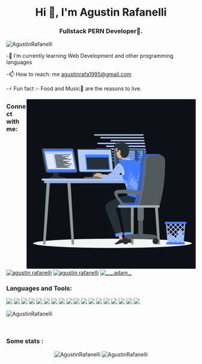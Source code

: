 <h1 align="center">Hi 👋, I'm Agustin Rafanelli</h1>
<h3 align="center">Fullstack PERN Developer🌟.</h3>

<img src="https://komarev.com/ghpvc/?username=AgustinRafanelli&label=Profile%20views&color=0e75b6&style=flat"
    alt="AgustinRafanelli" />
    
-🌱 I’m currently learning Web Development and other programming languages

-📫 How to reach: me agustinrafa1995@gmail.com

-⚡ Fun fact :- Food and Music🎵 are the reasons to live.

<p><img align="right" src="https://github.com/AgustinRafanelli/AgustinRafanelli/blob/main/animation_500_kxa883sd.gif"  alt="" height="450" width="450" /></p>    

<h3 align="left">Connect with me:</h3>
<p align="left">
  <a href="https://www.linkedin.com/in/agustinrafanelli/" target="blank"><img align="center"
      src="https://raw.githubusercontent.com/rahuldkjain/github-profile-readme-generator/master/src/images/icons/Social/linked-in-alt.svg"
      alt="agustin rafanelli" height="30" width="40" /></a>
  <a href="https://wa.me/541136169061" target="blank"><img align="center"
      src="https://raw.githubusercontent.com/rahuldkjain/github-profile-readme-generator/master/src/images/icons/Social/whatsapp.svg"
      alt="agustin rafanelli" height="30" width="40" /></a>
  <a href="https://discordapp.com/users/647214114602745878" target="blank"><img align="center"
      src="https://raw.githubusercontent.com/rahuldkjain/github-profile-readme-generator/master/src/images/icons/Social/discord.svg"
      alt="_._.adam._" height="30" width="40" /></a>
</p>

<h3 align="left">Languages and Tools:</h3>
<div display="flex">
  <p align="left">
    <img src="https://img.shields.io/badge/JavaScript-323330?style=for-the-badge&logo=javascript&logoColor=F7DF1E" />
    <img src="https://img.shields.io/badge/HTML5-E34F26?style=for-the-badge&logo=html5&logoColor=white" />
    <img src="https://img.shields.io/badge/CSS3-1572B6?style=for-the-badge&logo=css3&logoColor=white" />
    <img src="https://img.shields.io/badge/json-5E5C5C?style=for-the-badge&logo=json&logoColor=white" />
    <img src="https://img.shields.io/badge/Node.js-339933?style=for-the-badge&logo=nodedotjs&logoColor=white" />
    <img src="https://img.shields.io/badge/npm-CB3837?style=for-the-badge&logo=npm&logoColor=white" />
    <img src="https://img.shields.io/badge/React-20232A?style=for-the-badge&logo=react&logoColor=61DAFB" />
    <img src="https://img.shields.io/badge/React_Router-CA4245?style=for-the-badge&logo=react-router&logoColor=white" />
    <img src="https://img.shields.io/badge/Redux-593D88?style=for-the-badge&logo=redux&logoColor=white" />
    <img src="https://img.shields.io/badge/PostgreSQL-316192?style=for-the-badge&logo=postgresql&logoColor=white" />
    <img src="https://img.shields.io/badge/MongoDB-4EA94B?style=for-the-badge&logo=mongodb&logoColor=white" />
    <img src="https://img.shields.io/badge/Bootstrap-563D7C?style=for-the-badge&logo=bootstrap&logoColor=white" />
    <img src="https://img.shields.io/badge/Material%20UI-007FFF?style=for-the-badge&logo=mui&logoColor=white" />
    <img src="https://img.shields.io/badge/Postman-FF6C37?style=for-the-badge&logo=Postman&logoColor=white" />
    <img src="https://img.shields.io/badge/Socket.io-010101?&style=for-the-badge&logo=Socket.io&logoColor=white" />
    <img src="https://img.shields.io/badge/Docker-2CA5E0?style=for-the-badge&logo=docker&logoColor=white" />
    <img src="https://img.shields.io/badge/Heroku-430098?style=for-the-badge&logo=heroku&logoColor=white" />
    <img src="https://img.shields.io/badge/Netlify-00C7B7?style=for-the-badge&logo=netlify&logoColor=white" />
  </p>

  <img  src="https://github-readme-stats.vercel.app/api/top-langs?username=AgustinRafanelli&show_icons=true&locale=en&bg_color=0d1117&text_color=ffffff&layout=compact"
        alt="AgustinRafanelli" 
        bg_color=#808080/>
</div>
<br>

<h3>Some stats :   </h3>
<p align="center" >  
   <img src="https://github-readme-streak-stats.herokuapp.com/?user=AgustinRafanelli&theme=dark&background=0d1117&date_format=M%20j%5B%2C%20Y%5D"
      alt="AgustinRafanelli" />
  <img src="https://github-readme-stats.vercel.app/api?username=AgustinRafanelli&show_icons=true&locale=en&bg_color=0d1117&text_color=ffffff&repo=convoychat"
      alt="AgustinRafanelli" />
</p>
